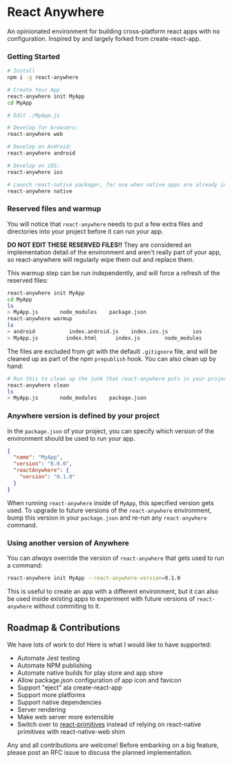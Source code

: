 # React Anywhere

An opinionated environment for building cross-platform react apps with no configuration. Inspired by and largely forked from create-react-app.

### Getting Started

```sh
# Install
npm i -g react-anywhere

# Create Your App
react-anywhere init MyApp
cd MyApp

# Edit ./MyApp.js

# Develop for browsers:
react-anywhere web

# Develop on Android:
react-anywhere android

# Develop on iOS:
react-anywhere ios

# Launch react-native packager, for use when native apps are already installed:
react-anywhere native
```


### Reserved files and warmup

You will notice that `react-anywhere` needs to put a few extra files and directories into your project before it can run your app.

__DO NOT EDIT THESE RESERVED FILES!!__ They are considered an implementation detail of the environment and aren't really part of your app, so react-anywhere will regularly wipe them out and replace them.

This warmup step can be run independently, and will force a refresh of the reserved files:

```sh
react-anywhere init MyApp
cd MyApp
ls
> MyApp.js       node_modules    package.json
react-anywhere warmup
ls
> android           index.android.js    index.ios.js        ios         package.json
> MyApp.js         index.html      index.js        node_modules        web
```

The files are excluded from git with the default `.gitignore` file, and will be cleaned up as part of the npm `prepublish` hook. You can also clean up by hand:

```sh
# Run this to clean up the junk that react-anywhere puts in your project root:
react-anywhere clean
ls
> MyApp.js       node_modules    package.json

```


### Anywhere version is defined by your project

In the `package.json` of your project, you can specify which version of the environment should be used to run your app.

```json
{
  "name": "MyApp",
  "version": "0.0.0",
  "reactAnywhere": {
    "version": "0.1.0"
  }
}
```

When running `react-anywhere` inside of `MyApp`, this specified version gets used. To upgrade to future versions of the `react-anywhere` environment, bump this version in your `package.json` and re-run any `react-anywhere` command.

### Using another version of Anywhere

You can *always* override the version of `react-anywhere` that gets used to run a command:

```sh
react-anywhere init MyApp --react-anywhere-version=0.1.0
```

This is useful to create an app with a different environment, but it can also be used inside existing apps to experiment with future versions of `react-anywhere` without commiting to it.


## Roadmap & Contributions

We have lots of work to do! Here is what I would like to have supported:

- Automate Jest testing
- Automate NPM publishing
- Automate native builds for play store and app store
- Allow package.json configuration of app icon and favicon
- Support "eject" ala create-react-app
- Support more platforms
- Support native dependencies
- Server rendering
- Make web server more extensible
- Switch over to [react-primitives](https://github.com/lelandrichardson/react-primitives) instead of relying on react-native primitives with react-native-web shim

Any and all contributions are welcome! Before embarking on a big feature, please post an RFC issue to discuss the planned implementation.
